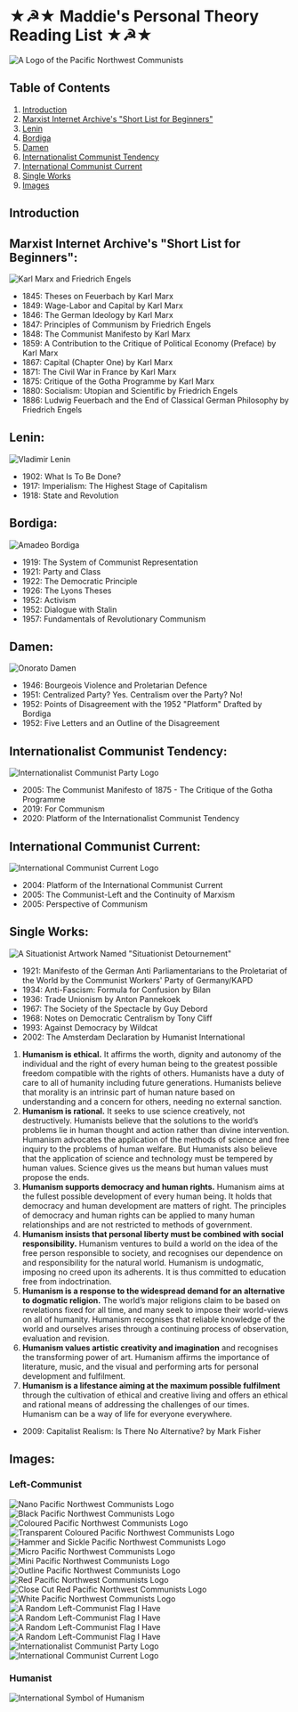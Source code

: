 # ★☭★ Maddie's Personal Theory Reading List ★☭★
![A Logo of the Pacific Northwest Communists](left-communist.png)

## Table of Contents

1. [Introduction](#introduction)
2. [Marxist Internet Archive's "Short List for Beginners"](#marxist-internet-archives-short-list-for-beginners)
3. [Lenin](#lenin)
4. [Bordiga](#bordiga)
5. [Damen](#damen)
6. [Internationalist Communist Tendency](#internationalist-communist-tendency)
7. [International Communist Current](#international-communist-current)
8. [Single Works](#single-works)
9. [Images](#images)

## Introduction

## Marxist Internet Archive's "Short List for Beginners":
![Karl Marx and Friedrich Engels](mengels.png)

* 1845: Theses on Feuerbach by Karl Marx
* 1849: Wage-Labor and Capital by Karl Marx
* 1846: The German Ideology by Karl Marx
* 1847: Principles of Communism by Friedrich Engels
* 1848: The Communist Manifesto by Karl Marx
* 1859: A Contribution to the Critique of Political Economy (Preface) by Karl Marx
* 1867: Capital (Chapter One) by Karl Marx
* 1871: The Civil War in France by Karl Marx
* 1875: Critique of the Gotha Programme by Karl Marx
* 1880: Socialism: Utopian and Scientific by Friedrich Engels
* 1886: Ludwig Feuerbach and the End of Classical German Philosophy by Friedrich Engels

## Lenin:
![Vladimir Lenin](image.png)

* 1902: What Is To Be Done?
* 1917: Imperialism: The Highest Stage of Capitalism
* 1918: State and Revolution

## Bordiga:
![Amadeo Bordiga](AmadeoBordiga.png)

* 1919: The System of Communist Representation
* 1921: Party and Class
* 1922: The Democratic Principle
* 1926: The Lyons Theses
* 1952: Activism
* 1952: Dialogue with Stalin
* 1957: Fundamentals of Revolutionary Communism

## Damen:
![Onorato Damen](OnoratoDamen.jpg)

* 1946: Bourgeois Violence and Proletarian Defence
* 1951: Centralized Party? Yes. Centralism over the Party? No!
* 1952: Points of Disagreement with the 1952 "Platform" Drafted by Bordiga
* 1952: Five Letters and an Outline of the Disagreement

## Internationalist Communist Tendency:
![Internationalist Communist Party Logo](BattagliaComunistaLogo.png)

* 2005: The Communist Manifesto of 1875 - The Critique of the Gotha Programme
* 2019: For Communism
* 2020: Platform of the Internationalist Communist Tendency

## International Communist Current:
![International Communist Current Logo](ICCLogo.png)

* 2004: Platform of the International Communist Current
* 2005: The Communist-Left and the Continuity of Marxism
* 2005: Perspective of Communism

## Single Works:
![A Situationist Artwork Named "Situationist Detournement"](SituationistDetournement.png)

* 1921: Manifesto of the German Anti Parliamentarians to the Proletariat of the World by the Communist Workers' Party of Germany/KAPD
* 1934: Anti-Fascism: Formula for Confusion by Bilan
* 1936: Trade Unionism by Anton Pannekoek
* 1967: The Society of the Spectacle by Guy Debord
* 1968: Notes on Democratic Centralism by Tony Cliff
* 1993: Against Democracy by Wildcat
* 2002: The Amsterdam Declaration by Humanist International
1. **Humanism is ethical.** It affirms the worth, dignity and autonomy of the individual and the right of every human being to the greatest possible freedom compatible with the rights of others. Humanists have a duty of care to all of humanity including future generations. Humanists believe that morality is an intrinsic part of human nature based on understanding and a concern for others, needing no external sanction.
2. **Humanism is rational.** It seeks to use science creatively, not destructively. Humanists believe that the solutions to the world’s problems lie in human thought and action rather than divine intervention. Humanism advocates the application of the methods of science and free inquiry to the problems of human welfare. But Humanists also believe that the application of science and technology must be tempered by human values. Science gives us the means but human values must propose the ends.
3. **Humanism supports democracy and human rights.** Humanism aims at the fullest possible development of every human being. It holds that democracy and human development are matters of right. The principles of democracy and human rights can be applied to many human relationships and are not restricted to methods of government.
4. **Humanism insists that personal liberty must be combined with social responsibility.** Humanism ventures to build a world on the idea of the free person responsible to society, and recognises our dependence on and responsibility for the natural world. Humanism is undogmatic, imposing no creed upon its adherents. It is thus committed to education free from indoctrination.
5. **Humanism is a response to the widespread demand for an alternative to dogmatic religion.** The world’s major religions claim to be based on revelations fixed for all time, and many seek to impose their world-views on all of humanity. Humanism recognises that reliable knowledge of the world and ourselves arises through a continuing process of observation, evaluation and revision.
6. **Humanism values artistic creativity and imagination** and recognises the transforming power of art. Humanism affirms the importance of literature, music, and the visual and performing arts for personal development and fulfilment.
7. **Humanism is a lifestance aiming at the maximum possible fulfilment** through the cultivation of ethical and creative living and offers an ethical and rational means of addressing the challenges of our times. Humanism can be a way of life for everyone everywhere.

* 2009: Capitalist Realism: Is There No Alternative? by Mark Fisher

## Images:

### Left-Communist

![Nano Pacific Northwest Communists Logo](left-communist.png)
![Black Pacific Northwest Communists Logo](black.svg)
![Coloured Pacific Northwest Communists Logo](color.svg)
![Transparent Coloured Pacific Northwest Communists Logo](color-transparency.svg)
![Hammer and Sickle Pacific Northwest Communists Logo](hammersickle.svg)
![Micro Pacific Northwest Communists Logo](micro.svg)
![Mini Pacific Northwest Communists Logo](mini.svg)
![Outline Pacific Northwest Communists Logo](outline.svg)
![Red Pacific Northwest Communists Logo](red.svg)
![Close Cut Red Pacific Northwest Communists Logo](redclosecut.svg)
![White Pacific Northwest Communists Logo](white.svg)
![A Random Left-Communist Flag I Have](left-communist2.png)
![A Random Left-Communist Flag I Have](left-communist3.png)
![A Random Left-Communist Flag I Have](left-communist4.png)
![A Random Left-Communist Flag I Have](left-communist5.png)
![Internationalist Communist Party Logo](BattagliaComunistaLogo.png)
![International Communist Current Logo](ICCLogo.png)

### Humanist

![International Symbol of Humanism](humanist.png)
